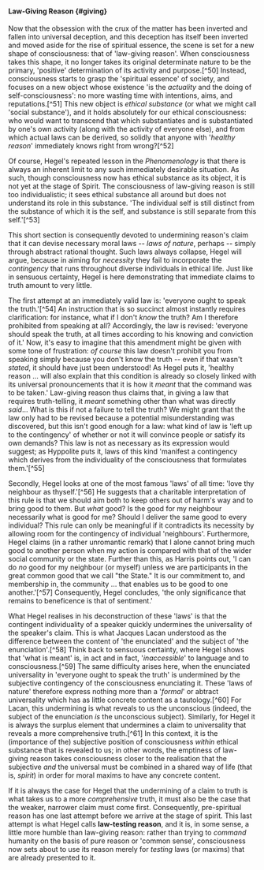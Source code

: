 #### Law-Giving Reason {#giving}

Now that the obsession with the crux of the matter has been inverted and fallen
into universal deception, and this deception has itself been inverted and moved
aside for the rise of spiritual essence, the scene is set for a new shape of
consciousness: that of 'law-giving reason'. When consciousness takes this shape,
it no longer takes its original determinate nature to be the primary, 'positive'
determination of its activity and purpose.[^50] Instead, consciousness starts to
grasp the 'spiritual essence' of society, and focuses on a new object whose
existence 'is the *actuality* and the doing of self-consciousness': no more
wasting time with intentions, aims, and reputations.[^51] This new object is
*ethical substance* (or what we might call 'social substance'), and it holds
absolutely for our ethical consciousness: who would want to transcend that which
substantiates and is substantiated by one's own activity (along with the
activity of everyone else), and from which actual laws can be derived, so
solidly that anyone with '*healthy reason*' immediately knows right from
wrong?[^52]

Of course, Hegel's repeated lesson in the *Phenomenology* is that there is
always an inherent limit to any such immediately desirable situation. As such,
though consciousness now has ethical substance as its object, it is not yet at
the stage of Spirit. The consciousness of law-giving reason is still too
individualistic; it sees ethical substance all around but does not understand
its role in this substance. 'The individual self is still distinct from the
substance of which it is the self, and substance is still separate from this
self.'[^53]

This short section is consequently devoted to undermining reason's claim that it
can devise necessary moral laws -- *laws of nature*, perhaps -- simply through
abstract rational thought. Such laws always collapse, Hegel will argue, because
in aiming for *necessity* they fail to incorporate the *contingency* that runs
throughout diverse individuals in ethical life. Just like in sensuous certainty,
Hegel is here demonstrating that immediate claims to truth amount to very
little.

The first attempt at an immediately valid law is: 'everyone ought to speak the
truth.'[^54] An instruction that is so succinct almost instantly requires
clarification: for instance, what if I don't *know* the truth? Am I therefore
prohibited from speaking at all? Accordingly, the law is revised: 'everyone
should speak the truth, at all times according to his knowing and conviction of
it.' Now, it's easy to imagine that this amendment might be given with some tone
of frustration: *of course* this law doesn't prohibit you from speaking simply
because you don't know the truth -- even if that wasn't *stated*, it should have
just been understood! As Hegel puts it, 'healthy reason ... will also explain
that this condition is already so closely linked with its universal
pronouncements that it is how it *meant* that the command was to be taken.'
Law-giving reason thus claims that, in giving a law that requires truth-telling,
it *meant* something other than what was directly *said*... What is this if not
a failure to tell the truth? We might grant that the law only had to be revised
because a potential misunderstanding was discovered, but this isn't good enough
for a law: what kind of law is 'left up to the contingency' of whether or not it
will convince people or satisfy its own demands? This law is not as necessary as
its expression would suggest; as Hyppolite puts it, laws of this kind 'manifest
a contingency which derives from the individuality of the consciousness that
formulates them.'[^55]

Secondly, Hegel looks at one of the most famous 'laws' of all time: 'love thy
neighbour as thyself.'[^56] He suggests that a charitable interpretation of this
rule is that we should aim both to keep others out of harm's way and to bring
good to them. But *what* good? Is the good for my neighbour necessarily what is
good for me? Should I deliver the same good to every individual? This rule can
only be meaningful if it contradicts its necessity by allowing room for the
contingency of individual 'neighbours'. Furthermore, Hegel claims (in a rather
unromantic remark) that I alone cannot bring much good to another person when my
action is compared with that of the wider social community or the state. Further
than this, as Harris points out, 'I can do *no* good for my neighbour (or
myself) unless we are participants in the great common good that we call "the
State." It is our commitment to, and membership in, the community ... that
enables us to be good to one another.'[^57] Consequently, Hegel concludes, 'the
only significance that remains to beneficence is that of sentiment.'

What Hegel realises in his deconstruction of these 'laws' is that the contingent
individuality of a speaker quickly undermines the universality of the speaker's
claim. This is what Jacques Lacan understood as the difference between the
content of 'the enunciated' and the subject of 'the enunciation'.[^58] Think
back to sensuous certainty, where Hegel shows that 'what is meant' is, in act
and in fact, '*inaccessible*' to language and to consciousness.[^59] The same
difficulty arises here, when the enunciated universality in 'everyone ought to
speak the truth' is undermined by the subjective contingency of the
consciousness enunciating it. These 'laws of nature' therefore express nothing
more than a '*formal*' or abtract universality which has as little concrete
content as a tautology.[^60] For Lacan, this undermining is what reveals to us
the unconscious (indeed, the subject of the enunciation *is* the unconscious
subject). Similarly, for Hegel it is always the surplus element that undermines
a claim to universality that reveals a more comprehensive truth.[^61] In this
context, it is the (importance of the) subjective position of consciousness
*within* ethical substance that is revealed to us; in other words, the emptiness
of law-giving reason takes consciousness closer to the realisation that the
subjective *and* the universal must be combined in a shared way of life (that
is, *spirit*) in order for moral maxims to have any concrete content.

If it is always the case for Hegel that the undermining of a claim to truth is
what takes us to a more *comprehensive* truth, it must also be the case that the
weaker, narrower claim must come first. Consequently, pre-spiritual reason has
one last attempt before we arrive at the stage of spirit. This last attempt is
what Hegel calls **law-testing reason**, and it is, in some sense, a little more
humble than law-giving reason: rather than trying to *command* humanity on the
basis of pure reason or 'common sense', consciousness now sets about to use its
reason merely for *testing* laws (or maxims) that are already presented to it.
